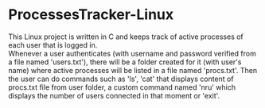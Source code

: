 # ProcessesTracker-Linux

This Linux project is written in C and keeps track of active processes of each user that is logged in.  
Whenever a user authenticates (with username and password verified from a file named 'users.txt'), there will be a folder created for it (with user's name) where active processes will be listed in a file named 'procs.txt'. 
Then the user can do commands such as 'ls', 'cat' that displays content of procs.txt file from user folder, a custom command named 'nru' which displays the number of users connected in that moment or 'exit'. 
